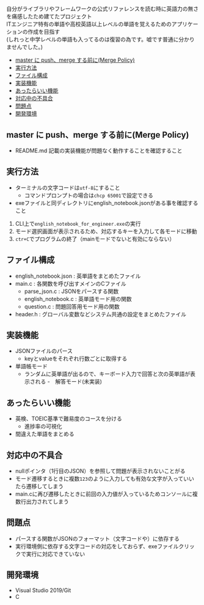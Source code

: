 # 

自分がライブラリやフレームワークの公式リファレンスを読む時に英語力の無さを痛感したため建てたプロジェクト  
ITエンジニア特有の単語や高校英語以上レベルの単語を覚えるためのアプリケーションの作成を目指す  
(しれっと中学レベルの単語も入ってるのは復習の為です。嘘です普通に分かりませんでした。)

- [master に push、merge する前に(Merge Policy)](#master-に-pushmerge-する前にmerge-policy)
- [実行方法](#実行方法)
- [ファイル構成](#ファイル構成)
- [実装機能](#実装機能)
- [あったらいい機能](#あったらいい機能)
- [対応中の不具合](#対応中の不具合)
- [問題点](#問題点)
- [開発環境](#開発環境)

## master に push、merge する前に(Merge Policy)

- README.md 記載の実装機能が問題なく動作することを確認すること

## 実行方法

- ターミナルの文字コードは`utf-8`にすること
  - コマンドプロンプトの場合は`chcp 65001`で設定できる
- exeファイルと同ディレクトリにenglish_notebook.jsonがある事を確認すること

1. CLI上で`english_notebook_for_engineer.exe`の実行
1. モード選択画面が表示されるため、対応するキーを入力して各モードに移動
1. `ctr+C`でプログラムの終了（mainモードでないと有効にならない）

## ファイル構成

- english_notebook.json : 英単語をまとめたファイル
- main.c : 各関数を呼び出すメインのCファイル
  - parse_json.c : JSONをパースする関数
  - english_notebook.c : 英単語モード用の関数
  - question.c : 問題回答用モード用の関数
- header.h : グローバル変数などシステム共通の設定をまとめたファイル

## 実装機能

- JSONファイルのパース
  - keyとvalueをそれぞれ行数ごとに取得する
- 単語帳モード
  - ランダムに英単語が出るので、キーボード入力で回答と次の英単語が表示される 
-　解答モード(未実装)

## あったらいい機能

- 英検、TOEIC基準で難易度のコースを分ける
  - 進捗率の可視化
- 間違えた単語をまとめる

## 対応中の不具合

- nullポインタ（1行目のJSON）を参照して問題が表示されないことがる
- モード遷移するときに複数`123`のように入力しても有効な文字が入っていいたら遷移してしまう
- main.cに再び遷移したときに前回の入力値が入っているためコンソールに複数行出力されてしまう

## 問題点

- パースする関数がJSONのフォーマット（文字コードや）に依存する
- 実行環境側に依存する文字コードの対応をしておらず、exeファイルクリックで実行に対応できていない

## 開発環境

- Visual Studio 2019/Git
- C
